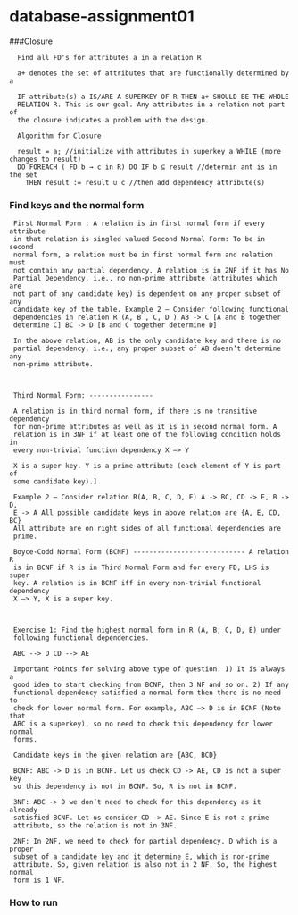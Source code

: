 # database-assignment01

###Closure
	  
	  Find all FD's for attributes a in a relation R
	 
	  a+ denotes the set of attributes that are functionally determined by a
	  
	  IF attribute(s) a IS/ARE A SUPERKEY OF R THEN a+ SHOULD BE THE WHOLE
	  RELATION R. This is our goal. Any attributes in a relation not part of
	  the closure indicates a problem with the design.
	  
	  Algorithm for Closure
	  
	  result = a; //initialize with attributes in superkey a WHILE (more changes to result)
	  DO FOREACH ( FD b → c in R) DO IF b ⊆ result //determin ant is in the set 
	   	THEN result := result ∪ c //then add dependency attribute(s)
	   	
	   	
### Find keys and the normal form

	 First Normal Form : A relation is in first normal form if every attribute
	 in that relation is singled valued Second Normal Form: To be in second
	 normal form, a relation must be in first normal form and relation must
	 not contain any partial dependency. A relation is in 2NF if it has No
	 Partial Dependency, i.e., no non-prime attribute (attributes which are
	 not part of any candidate key) is dependent on any proper subset of any
	 candidate key of the table. Example 2 – Consider following functional
	 dependencies in relation R (A, B , C, D ) AB -> C [A and B together
	 determine C] BC -> D [B and C together determine D]
	 
	 In the above relation, AB is the only candidate key and there is no
	 partial dependency, i.e., any proper subset of AB doesn’t determine any
	 non-prime attribute.
	 
	 
	 
	 Third Normal Form: ----------------
	 
	 A relation is in third normal form, if there is no transitive dependency
	 for non-prime attributes as well as it is in second normal form. A
	 relation is in 3NF if at least one of the following condition holds in
	 every non-trivial function dependency X –> Y
	 
	 X is a super key. Y is a prime attribute (each element of Y is part of
	 some candidate key).]
	 
	 Example 2 – Consider relation R(A, B, C, D, E) A -> BC, CD -> E, B -> D,
	 E -> A All possible candidate keys in above relation are {A, E, CD, BC}
	 All attribute are on right sides of all functional dependencies are
	 prime.
	 
	 Boyce-Codd Normal Form (BCNF) ---------------------------- A relation R
	 is in BCNF if R is in Third Normal Form and for every FD, LHS is super
	 key. A relation is in BCNF iff in every non-trivial functional dependency
	 X –> Y, X is a super key.
	 
	 
	 
	 Exercise 1: Find the highest normal form in R (A, B, C, D, E) under
	 following functional dependencies.
	 
	 ABC --> D CD --> AE
	 
	 Important Points for solving above type of question. 1) It is always a
	 good idea to start checking from BCNF, then 3 NF and so on. 2) If any
	 functional dependency satisfied a normal form then there is no need to
	 check for lower normal form. For example, ABC –> D is in BCNF (Note that
	 ABC is a superkey), so no need to check this dependency for lower normal
	 forms.
	 
	 Candidate keys in the given relation are {ABC, BCD}
	 
	 BCNF: ABC -> D is in BCNF. Let us check CD -> AE, CD is not a super key
	 so this dependency is not in BCNF. So, R is not in BCNF.
	 
	 3NF: ABC -> D we don’t need to check for this dependency as it already
	 satisfied BCNF. Let us consider CD -> AE. Since E is not a prime
	 attribute, so the relation is not in 3NF.
	 
	 2NF: In 2NF, we need to check for partial dependency. D which is a proper
	 subset of a candidate key and it determine E, which is non-prime
	 attribute. So, given relation is also not in 2 NF. So, the highest normal
	 form is 1 NF.
	 
	 
### How to run
	 
	 
	 	   	